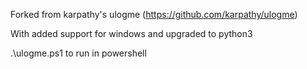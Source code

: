 Forked from karpathy's ulogme (https://github.com/karpathy/ulogme)

With added support for windows and upgraded to python3

.\ulogme.ps1 to run in powershell
